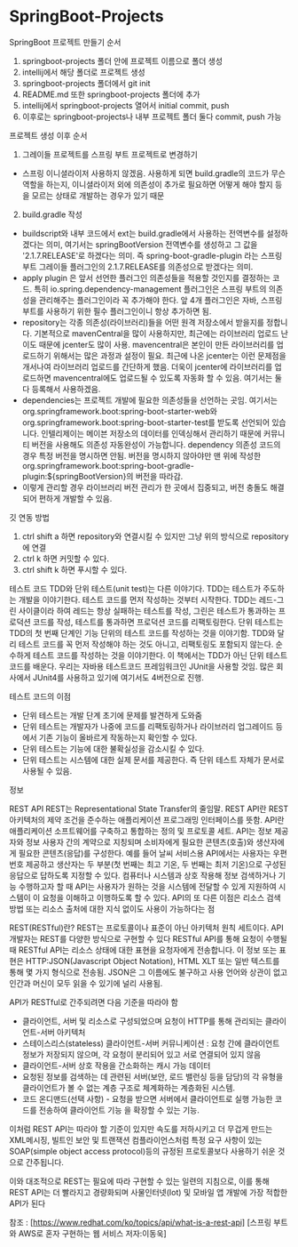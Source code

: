 # SpringBoot-Projects

SpringBoot 프로젝트 만들기 순서
1. springboot-projects 폴더 안에 프로젝트 이름으로 폴더 생성
2. intellij에서 해당 폴더로 프로젝트 생성
3. springboot-projects 폴더에서 git init 
4. README.md 또한 springboot-projects 폴더에 추가
5. intellij에서 springboot-projects 열어서 initial commit, push
6. 이후로는 springboot-projects나 내부 프로젝트 폴더 둘다 commit, push 가능

프로젝트 생성 이후 순서
1. 그레이들 프로젝트를 스프링 부트 프로젝트로 변경하기
- 스프링 이니셜라이저 사용하지 않겠음. 사용하게 되면 build.gradle의 코드가 무슨
역할을 하는지, 이니셜라이저 외에 의존성이 추가로 필요하면 어떻게 해야 할지 등을 
모르는 상태로 개발하는 경우가 있기 때문

2. build.gradle 작성
- buildscript와 내부 코드에서 ext는 build.gradle에서 사용하는 전역변수를 설정하겠다는 의미,
여기서는 springBootVersion 전역변수를 생성하고 그 값을 '2.1.7.RELEASE'로 하겠다는 의미.
즉 spring-boot-gradle-plugin 라는 스프링 부트 그레이들 플러그인의 2.1.7.RELEASE를 의존성으로
받겠다는 의미.
- apply plugin 은 앞서 선언한 플러그인 의존성들을 적용할 것인지를 결정하는 코드.
특히 io.spring.dependency-management 플러그인은 스프링 부트의 의존성을 관리해주는 
플러그인이라 꼭 추가해야 한다. 앞 4개 플러그인은 자바, 스프링 부트를 사용하기 위한 필수 
플러그인이니 항상 추가하면 됨.
- repository는 각종 의존성(라이브러리)들을 어떤 원격 저장소에서 받을지를 정합니다.
기본적으로 mavenCentral을 많이 사용하지만, 최근에는 라이브러리 업로드 난이도 때문에 
jcenter도 많이 사용.
mavencentral은 본인이 만든 라이브러리를 업로드하기 위해서는 많은 과정과 설정이 필요.
최근에 나온 jcenter는 이런 문제점을 개서나여 라이브러리 업로드를 간단하게 했음.
더욱이 jcenter에 라이브러리를 업로드하면 mavencentral에도 업로드될 수 있도록 자동화
할 수 있음. 여기서는 둘 다 등록해서 사용하겠음.
- dependencies는 프로젝트 개발에 필요한 의존성들을 선언하는 곳임. 여기서는
org.springframework.boot:spring-boot-starter-web와 
org.springframework.boot:spring-boot-starter-test를 받도록 선언되어 있습니다.
인텔리제이는 메이븐 저장소의 데이터를 인덱싱해서 관리하기 때문에 커뮤니티 버전을 사용해도
의존성 자동완성이 가능합니다. 
dependency 의존성 코드의 경우 특정 버전을 명시하면 안됨. 버전을 명시하지 않아야만 맨 위에 작성한
org.springframework.boot:spring-boot-gradle-plugin:${springBootVersion}의 버전을 따라감.
- 이렇게 관리할 경우 라이브러리 버전 관리가 한 곳에서 집중되고, 버전 충돌도 해결되어 편하게 개발할 수 있음.

깃 연동 방법
1. ctrl shift a 하면 repository와 연결시킬 수 있지만 그냥 위의 방식으로 repository에 연결
2. ctrl k 하면 커밋할 수 있다.
3. ctrl shift k 하면 푸시할 수 있다.

테스트 코드
TDD와 단위 테스트(unit test)는 다른 이야기다. TDD는 테스트가 주도하는 개발을 이야기한다.
테스트 코드를 먼저 작성하는 것부터 시작한다.
TDD는 레드-그린 사이클이라 하여 레드는 항상 실패하는 테스트를 작성, 그린은 테스트가 통과하는
프로덕션 코드를 작성, 테스트를 통과하면 프로덕션 코드를 리팩토링한다.
단위 테스트는 TDD의 첫 번째 단계인 기능 단위의 테스트 코드를 작성하는 것을 이야기함.
TDD와 달리 테스트 코드를 꼭 먼저 작성해야 하는 것도 아니고, 리팩토링도 포함되지 않는다.
순수하게 테스트 코드를 작성하는 것을 이야기한다. 이 책에서는 TDD가 아닌 단위 테스트 코드를 배운다.
우리는 자바용 테스트코드 프레임워크인 JUnit을 사용할 것임. 많은 회사에서 JUnit4를 사용하고 있기에
여기서도 4버전으로 진행.

테스트 코드의 이점
- 단위 테스트는 개발 단계 초기에 문제를 발견하게 도와줌
- 단위 테스트는 개발자가 나중에 코드를 리팩토링하거나 라이브러리 업그레이드 등에서 기존 기능이
올바르게 작동하는지 확인할 수 있다.
- 단위 테스트는 기능에 대한 불확실성을 감소시킬 수 있다.
- 단위 테스트는 시스템에 대한 실제 문서를 제공한다. 즉 단위 테스트 자체가 문서로 사용될 수 있음.


정보

REST API
REST는 Representational State Transfer의 줄임말. REST API란 REST 아키텍처의 제약 조건을 준수하는 애플리케이션
프로그래밍 인터페이스를 뜻함. 
API란 애플리케이션 소프트웨어를 구축하고 통합하는 정의 및 프로토콜 세트. API는 정보 제공자와 정보 사용자 간의 계약으로 지칭되며 소비자에게 필요한 콘텐츠(호출)와 생산자에게 필요한 콘텐츠(응답)를 구성한다. 예를 들어 날씨 서비스용 API에서는 사용자는 우편번호 제공하고 생산자는 두 부분(첫 번째는 최고 기온, 두 번째는 최저 기온)으로 구성된 응답으로 답하도록 지정할 수 있다.
컴퓨터나 시스템과 상호 작용해 정보 검색하거나 기능 수행하고자 할 때 API는 사용자가 원하는 것을 시스템에 전달할 수 있게 지원하여 시스템이 이 요청을 이해하고 이행하도록 할 수 있다.
API의 또 다른 이점은 리소스 검색 방법 또는 리소스 출처에 대한 지식 없이도 사용이 가능하다는 점

REST(RESTful)란?
REST는 프로토콜이나 표준이 아닌 아키텍처 원칙 세트이다. API 개발자는 REST를 다양한 방식으로 구현할 수 있다
RESTful API를 통해 요청이 수행될 때 RESTful API는 리소스 상태에 대한 표현을 요청자에게 전송합니다.
이 정보 또는 표현은 HTTP:JSON(Javascript Object Notation), HTML XLT 또는 일반 텍스트를 통해 몇 가지 형식으로 전송됨. JSON은 그 이름에도 불구하고 사용 언어와 상관이 없고 인간과 머신이 모두 읽을 수 있기에 널리 사용됨.

API가 RESTful로 간주되려면 다음 기준을 따라야 함
- 클라이언트, 서버 및 리소스로 구성되었으며 요청이 HTTP를 통해 관리되는 클라이언트-서버 아키텍처
- 스테이스리스(stateless) 클라이언트-서버 커뮤니케이션 : 요청 간에 클라이언트 정보가 저장되지 않으며, 
  각 요청이 분리되어 있고 서로 연결되어 있지 않음
- 클라이언트-서버 상호 작용을 간소화하는 캐시 가능 데이터
- 요청된 정보를 검색하는 데 관련된 서버(보안, 로드 밸런싱 등을 담당)의 각 유형을 클라이언트가 볼 수 없는
  계층 구조로 체계화하는 계층화된 시스템.
- 코드 온디맨드(선택 사항) - 요청을 받으면 서버에서 클라이언트로 실행 가능한 코드를 전송하여 클라이언트 기능 
  을 확장할 수 있는 기능.
  
이처럼 REST API는 따라야 할 기준이 있지만 속도를 저하시키고 더 무겁게 만드는 XML메시징, 빌트인 보안 및 트랜잭션 컴플라이언스처럼 특정 요구 사항이 있는 SOAP(simple object access protocol)등의 규정된 프로토콜보다 사용하기 쉬운 것으로 간주됩니다.

이와 대조적으로 REST는 필요에 따라 구현할 수 있는 일련의 지침으로, 이를 통해 REST API는 더 빨라지고 경량화되며 사물인터넷(Iot) 및 모바일 앱 개발에 가장 적합한 API가 된다

참조 : [https://www.redhat.com/ko/topics/api/what-is-a-rest-api]
[스프링 부트와 AWS로 혼자 구현하는 웹 서비스 저자:이동욱]

